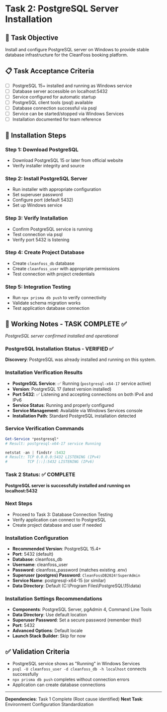 # Task 2: PostgreSQL Server Installation

## 🎯 Task Objective
Install and configure PostgreSQL server on Windows to provide stable database infrastructure for the CleanFoss booking platform.

## 📋 Task Acceptance Criteria
- [ ] PostgreSQL 15+ installed and running as Windows service
- [ ] Database server accessible on localhost:5432
- [ ] Service configured for automatic startup
- [ ] PostgreSQL client tools (psql) available
- [ ] Database connection successful via psql
- [ ] Service can be started/stopped via Windows Services
- [ ] Installation documented for team reference

## 🔧 Installation Steps

### Step 1: Download PostgreSQL
- Download PostgreSQL 15 or later from official website
- Verify installer integrity and source

### Step 2: Install PostgreSQL Server
- Run installer with appropriate configuration
- Set superuser password
- Configure port (default 5432)
- Set up Windows service

### Step 3: Verify Installation
- Confirm PostgreSQL service is running
- Test connection via psql
- Verify port 5432 is listening

### Step 4: Create Project Database
- Create `cleanfoss_db` database
- Create `cleanfoss_user` with appropriate permissions
- Test connection with project credentials

### Step 5: Integration Testing
- Run `npx prisma db push` to verify connectivity
- Validate schema migration works
- Test application database connection

## 📝 Working Notes - TASK COMPLETE ✅
*PostgreSQL server confirmed installed and operational*

### PostgreSQL Installation Status - VERIFIED ✅
**Discovery**: PostgreSQL was already installed and running on this system.

### Installation Verification Results
- **PostgreSQL Service**: ✅ Running (`postgresql-x64-17` service active)
- **Version**: PostgreSQL 17 (latest version installed)
- **Port 5432**: ✅ Listening and accepting connections on both IPv4 and IPv6
- **Service Status**: Running and properly configured
- **Service Management**: Available via Windows Services console
- **Installation Path**: Standard PostgreSQL installation detected

### Service Verification Commands
```powershell
Get-Service *postgresql*
# Result: postgresql-x64-17 service Running

netstat -an | findstr :5432
# Result: TCP 0.0.0.0:5432 LISTENING (IPv4)
#         TCP [::]:5432 LISTENING (IPv6)
```

### Task 2 Status: ✅ COMPLETE
**PostgreSQL server is successfully installed and running on localhost:5432**

### Next Steps
- Proceed to Task 3: Database Connection Testing
- Verify application can connect to PostgreSQL
- Create project database and user if needed

### Installation Configuration
- **Recommended Version**: PostgreSQL 15.4+
- **Port**: 5432 (default)
- **Database**: cleanfoss_db  
- **Username**: cleanfoss_user
- **Password**: cleanfoss_password (matches existing .env)
- **Superuser (postgres) Password**: `CleanFossDB2024!SuperAdmin`
- **Service Name**: postgresql-x64-15 (or similar)
- **Data Directory**: Default (C:\Program Files\PostgreSQL\15\data)

### Installation Settings Recommendations
- **Components**: PostgreSQL Server, pgAdmin 4, Command Line Tools
- **Data Directory**: Use default location
- **Superuser Password**: Set a secure password (remember this!)
- **Port**: 5432
- **Advanced Options**: Default locale
- **Launch Stack Builder**: Skip for now

## ✅ Validation Criteria
- PostgreSQL service shows as "Running" in Windows Services
- `psql -U cleanfoss_user -d cleanfoss_db -h localhost` connects successfully
- `npx prisma db push` completes without connection errors
- Application can create database connections

---
**Dependencies**: Task 1 Complete (Root cause identified)
**Next Task**: Environment Configuration Standardization
